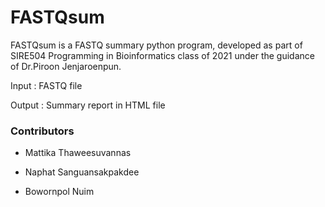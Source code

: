 # FASTQsum

FASTQsum is a FASTQ summary python program, developed as part of SIRE504 Programming in Bioinformatics class of 2021 under the guidance of Dr.Piroon Jenjaroenpun.

Input : FASTQ file

Output : Summary report in HTML file


### Contributors

- Mattika Thaweesuvannas 

- Naphat Sanguansakpakdee 

- Bowornpol Nuim 
